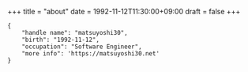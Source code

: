 +++
title = "about"
date = 1992-11-12T11:30:00+09:00
draft = false
+++

```
{
    "handle name": "matsuyoshi30",
    "birth": "1992-11-12",
    "occupation": "Software Engineer",
    "more info": 'https://matsuyoshi30.net'
}
```
